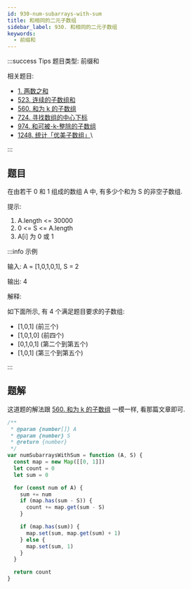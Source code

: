 ```yaml
---
id: 930-num-subarrays-with-sum
title: 和相同的二元子数组
sidebar_label: 930. 和相同的二元子数组
keywords:
  - 前缀和
---
```


:::success Tips
题目类型: 前缀和

相关题目:

- [1. 两数之和](/leetcode/easy/1-two-sum)
- [523. 连续的子数组和](/leetcode/medium/523-check-subarray-sum)
- [560. 和为 k 的子数组](/leetcode/medium/560-subarray-sum)
- [724. 寻找数组的中心下标](/leetcode/easy/724-pivot-index)
- [974. 和可被-k-整除的子数组](/leetcode/medium/974-subarrays-div-by-k)
- [1248. 统计「优美子数组」](/leetcode/medium/1248-number-of-subarrays)\

:::

## 题目

在由若干 0 和 1 组成的数组 A 中, 有多少个和为 S 的非空子数组.

提示:

1. A.length <= 30000
2. 0 <= S <= A.length
3. A[i] 为 0 或 1

:::info 示例

输入: A = [1,0,1,0,1], S = 2

输出: 4

解释:

如下面所示, 有 4 个满足题目要求的子数组:

- [1,0,1] (前三个)
- [1,0,1,0] (前四个)
- [0,1,0,1] (第二个到第五个)
- [1,0,1] (第三个到第五个)

:::

## 题解

这道题的解法跟 [560. 和为 k 的子数组](/leetcode/medium/560-subarray-sum) 一模一样, 看那篇文章即可.

```ts
/**
 * @param {number[]} A
 * @param {number} S
 * @return {number}
 */
var numSubarraysWithSum = function (A, S) {
  const map = new Map([[0, 1]])
  let count = 0
  let sum = 0

  for (const num of A) {
    sum += num
    if (map.has(sum - S)) {
      count += map.get(sum - S)
    }

    if (map.has(sum)) {
      map.set(sum, map.get(sum) + 1)
    } else {
      map.set(sum, 1)
    }
  }

  return count
}
```
